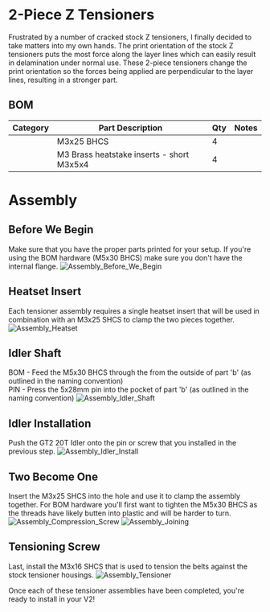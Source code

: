 # 2-Piece Z Tensioners

Frustrated by a number of cracked stock Z tensioners, I finally decided to take matters into my own hands. The print orientation of the stock Z tensioners puts the most force along the layer lines which can easily result in delamination under normal use. These 2-piece tensioners change the print orientation so the forces being applied are perpendicular to the layer lines, resulting in a stronger part.

BOM
---
| Category | Part Description | Qty | Notes |
| --- | --- | --- | --- |
| | M3x25 BHCS | 4 | |
| | M3 Brass heatstake inserts - short M3x5x4 | 4 | |

# Assembly

Before We Begin
---
Make sure that you have the proper parts printed for your setup. If you're using the BOM hardware (M5x30 BHCS) make sure you don't have the internal flange.
![Assembly_Before_We_Begin](./Images/assembly_before_we_begin.png)

Heatset Insert
---
Each tensioner assembly requires a single heatset insert that will be used in combination with an M3x25 SHCS to clamp the two pieces together.
![Assembly_Heatset](./Images/assembly_heatset.png)

Idler Shaft
---
BOM - Feed the M5x30 BHCS through the from the outside of part 'b' (as outlined in the naming convention)<br />
PIN - Press the 5x28mm pin into the pocket of part 'b' (as outlined in the naming convention)
![Assembly_Idler_Shaft](./Images/assembly_idler_shaft.png)

Idler Installation
---
Push the GT2 20T Idler onto the pin or screw that you installed in the previous step.
![Assembly_Idler_Install](./Images/assembly_idler_install.png)

Two Become One
---
Insert the M3x25 SHCS into the hole and use it to clamp the assembly together. For BOM hardware you'll first want to tighten the M5x30 BHCS as the threads have likely butten into plastic and will be harder to turn.
![Assembly_Compression_Screw](./Images/assembly_compression_screw.png)
![Assembly_Joining](./Images/assembly_joining.png)

Tensioning Screw
---
Last, install the M3x16 SHCS that is used to tension the belts against the stock tensioner housings.
![Assembly_Tensioner](./Images/assembly_tensioner.png)

Once each of these tensioner assemblies have been completed, you're ready to install in your V2!